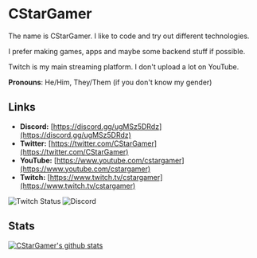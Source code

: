 # CStarGamer
The name is CStarGamer. I like to code and try out different technologies.

I prefer making games, apps and maybe some backend stuff if possible.

Twitch is my main streaming platform. I don't upload a lot on YouTube.

**Pronouns**: He/Him, They/Them (if you don't know my gender)

## Links
* **Discord:** [https://discord.gg/ugMSz5DRdz](https://discord.gg/ugMSz5DRdz)
* **Twitter:** [https://twitter.com/CStarGamer](https://twitter.com/CStarGamer)
* **YouTube:** [https://www.youtube.com/cstargamer](https://www.youtube.com/cstargamer)
* **Twitch:** [https://www.twitch.tv/cstargamer](https://www.twitch.tv/cstargamer)

![Twitch Status](https://img.shields.io/twitch/status/cstargamer?logo=twitch&style=for-the-badge)
![Discord](https://img.shields.io/discord/440278528303300608?label=Discord&logo=discord&style=for-the-badge)

## Stats
[![CStarGamer's github stats](https://github-readme-stats.vercel.app/api?username=cstargamer&show_icons=true&theme=tokyonight)](https://github.com/anuraghazra/github-readme-stats)